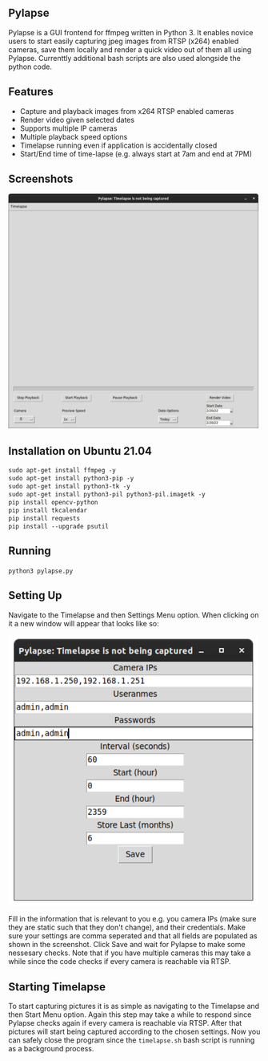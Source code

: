## Pylapse
Pylapse is a GUI frontend for ffmpeg written in Python 3. It enables novice users to start easily capturing jpeg images from RTSP (x264) enabled cameras, save them locally and render a quick video out of them all using Pylapse. Currenttly additional bash scripts are also used alongside the python code.

## Features

- Capture and playback images from x264 RTSP enabled cameras
- Render video given selected dates
- Supports multiple IP cameras
- Multiple playback speed options
- Timelapse running even if application is accidentally closed
- Start/End time of time-lapse (e.g. always start at 7am and end at 7PM)


## Screenshots

<img width="500" src="Screenshots/_000.png">

## Installation on Ubuntu 21.04

```
sudo apt-get install ffmpeg -y
sudo apt-get install python3-pip -y
sudo apt-get install python3-tk -y
sudo apt-get install python3-pil python3-pil.imagetk -y
pip install opencv-python
pip install tkcalendar
pip install requests
pip install --upgrade psutil
```

## Running 
`python3 pylapse.py`

## Setting Up

Navigate to the Timelapse and then Settings Menu option. When clicking on it a new window will appear that looks like so:

<img width="500" src="Screenshots/_001.png">

Fill in the information that is relevant to you e.g. you camera IPs (make sure they are static such that they don't change), and their credentials. Make sure your settings are comma seperated and that all fields are populated as shown in the screenshot. Click Save and wait for Pylapse to make some nessesary checks. Note that if you have multiple cameras this may take a while since the code checks if every camera is reachable via RTSP.


## Starting Timelapse
To start capturing pictures it is as simple as navigating to the Timelapse and then Start Menu option. Again this step may take a while to respond since Pylapse checks again if every camera is reachable via RTSP. After that pictures will start being captured according to the chosen settings. Now you can safely close the program since the `timelapse.sh` bash script is running as a background process.


